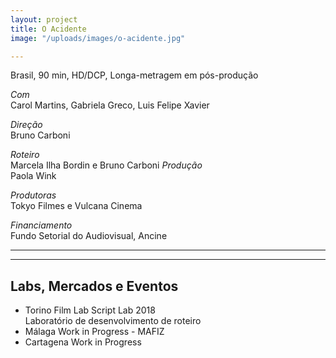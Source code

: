 ```yaml
---
layout: project
title: O Acidente
image: "/uploads/images/o-acidente.jpg"

---
```

Brasil, 90 min, HD/DCP, Longa-metragem em pós-produção

_Com_  
Carol Martins, Gabriela Greco, Luis Felipe Xavier

_Direção_  
Bruno Carboni

_Roteiro_  
Marcela Ilha Bordin e Bruno Carboni
_Produção_  
Paola Wink

_Produtoras_  
Tokyo Filmes e Vulcana Cinema

_Financiamento_  
Fundo Setorial do Audiovisual, Ancine

***

***

## Labs, Mercados e Eventos

* Torino Film Lab Script Lab 2018  
  Laboratório de desenvolvimento de roteiro
* Málaga Work in Progress - MAFIZ
* Cartagena Work in Progress